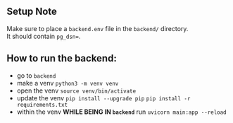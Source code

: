 ## Setup Note

Make sure to place a `backend.env` file in the `backend/` directory.  
It should contain `pg_dsn=`.


## How to run the backend:
- go to `backend`
- make a venv `python3 -m venv venv`
- open the venv `source venv/bin/activate`
- update the venv `pip install --upgrade pip` `pip install -r requirements.txt`
- within the venv **WHILE BEING IN `backend`** run `uvicorn main:app --reload`
